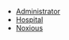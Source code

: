 + [Administrator](../HBT/Machines/Administrator.md)
+ [Hospital](../HBT/Machines/Hospital.md)
+ [Noxious](../HBT/Sherlock/Noxious.md) 
